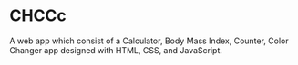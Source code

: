 # CHCCc
A web app which consist of a Calculator, Body Mass Index, Counter, Color Changer app designed with HTML, CSS, and JavaScript.
